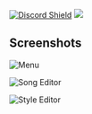 [![Discord Shield](https://img.shields.io/discord/931335263509151846?color=5865F2&label=Discord&logo=discord&logoColor=white)](https://discord.gg/tXW5Mex7rR)
![](https://user-images.githubusercontent.com/73490201/147893121-3ed1ae74-5f3e-45ca-b5d4-2d6a4285a508.png)

## Screenshots

![Menu](https://user-images.githubusercontent.com/73490201/147893157-67f9e6d2-432c-4186-9d91-e31db1e4b9aa.PNG)

![Song Editor](https://user-images.githubusercontent.com/73490201/147893158-dc8ca6eb-59aa-47ea-be08-c27f2a1025db.PNG)

![Style Editor](https://user-images.githubusercontent.com/73490201/147893159-f04aa1c2-47f5-4c75-9a35-28db18df8e61.PNG)
